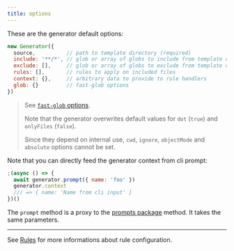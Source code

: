 ```yaml
---
title: options
---
```


These are the generator default options:

```javascript
new Generator({
  source,          // path to template directory (required)
  include: '**/*', // glob or array of globs to include from template directory
  exclude: [],     // glob or array of globs to exclude from template directory
  rules: [],       // rules to apply on included files
  context: {},     // arbitrary data to provide to rule handlers
  glob: {}         // fast-glob options
})
```

> See [`fast-glob` options](https://github.com/mrmlnc/fast-glob#options-1).
> 
> Note that the generator overwrites default values for `dot` (`true`) and `onlyFiles` (`false`).
> 
> Since they depend on internal use, `cwd`, `ignore`, `objectMode` and `absolute` options cannot be set.

Note that you can directly feed the generator context from cli prompt:

```javascript
;(async () => {
  await generator.prompt({ name: 'foo' })
  generator.context
  /// => { name: 'Name from cli input' }
})()
```

The `prompt` method is a proxy to the [prompts package](https://github.com/terkelg/prompts) method. It takes the same parameters.

---

See [Rules](rules) for more informations about rule configuration.
